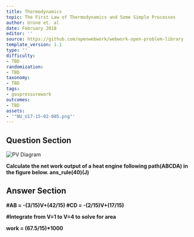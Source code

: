 ```yaml
---
title: Thermodynamics
topic: The First Law of Thermodynamics and Some Simple Processes
author: Urone et. al
date: February 2018
editor: ''
source: https://github.com/openwebwork/webwork-open-problem-library
template_version: 1.1
type: ''
difficulty:
- TBD
randomization:
- TBD
taxonomy:
- TBD
tags:
- gaspressurework
outcomes:
- TBD
assets:
- '"NU_U17-15-02-005.png"'
---
```


## Question Section 

![PV Diagram]("NU_U17-15-02-005.png")

<b>
Calculate the net work output of a heat engine following path(ABCDA) in the figure below.
ans_rule(40)(J)



## Answer Section

#AB = -(3/15)V+(42/15)
#CD = -(2/15)V+(17/15)

#Integrate from V=1 to V=4 to solve for area

work = (67.5/15)*1000